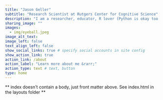 ```yaml
---
title: "Jason Geller"
subtitle: "Research Scientist at Rutgers Center for Cognitive Science"
description: "I am a researcher, educator, R lover (Python is okay too :)). I study how we read reads and understand speech (especially in noise). I am also interested in how we can get students to remember more and forget less."
sharing_image: ""
images:
  - img/eyeball.jpeg
image_alt_text: 
image_left: false
text_align_left: false
show_social_links: true # specify social accounts in site config
show_action_link: true
action_link: /about
action_label: "Learn more about me &rarr;"
action_type: text # text, button
type: home
---
```


** index doesn't contain a body, just front matter above.
See index.html in the layouts folder **
